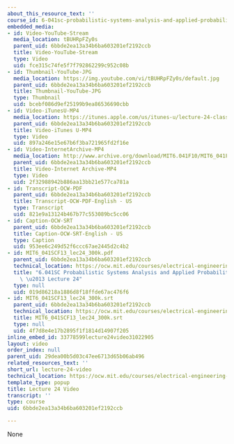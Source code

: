 ```yaml
---
about_this_resource_text: ''
course_id: 6-041sc-probabilistic-systems-analysis-and-applied-probability-fall-2013
embedded_media:
- id: Video-YouTube-Stream
  media_location: tBUHRpFZy0s
  parent_uid: 6bbde2ea13a34b6ba603201ef2192ccb
  title: Video-YouTube-Stream
  type: Video
  uid: fce315c74fe5f7f792862299c952c08b
- id: Thumbnail-YouTube-JPG
  media_location: https://img.youtube.com/vi/tBUHRpFZy0s/default.jpg
  parent_uid: 6bbde2ea13a34b6ba603201ef2192ccb
  title: Thumbnail-YouTube-JPG
  type: Thumbnail
  uid: bcebf086d9ef25199b9ea86536690cbb
- id: Video-iTunesU-MP4
  media_location: https://itunes.apple.com/us/itunes-u/lecture-24-classical-inference/id577778306?i=123745429
  parent_uid: 6bbde2ea13a34b6ba603201ef2192ccb
  title: Video-iTunes U-MP4
  type: Video
  uid: 897a246e15e67b6f3ba721965fd2f16e
- id: Video-InternetArchive-MP4
  media_location: http://www.archive.org/download/MIT6.041F10/MIT6_041F11_lec24_300k.mp4
  parent_uid: 6bbde2ea13a34b6ba603201ef2192ccb
  title: Video-Internet Archive-MP4
  type: Video
  uid: 2f32988942b886aa13bb21e577ca781a
- id: Transcript-OCW-PDF
  parent_uid: 6bbde2ea13a34b6ba603201ef2192ccb
  title: Transcript-OCW-PDF-English - US
  type: Transcript
  uid: 821e9a13124b467b77c553089bc5cc06
- id: Caption-OCW-SRT
  parent_uid: 6bbde2ea13a34b6ba603201ef2192ccb
  title: Caption-OCW-SRT-English - US
  type: Caption
  uid: 953ee6c249d52f6ccc67ae2445d2c4b2
- id: MIT6_041SCF13_lec24_300k.pdf
  parent_uid: 6bbde2ea13a34b6ba603201ef2192ccb
  technical_location: https://ocw.mit.edu/courses/electrical-engineering-and-computer-science/6-041sc-probabilistic-systems-analysis-and-applied-probability-fall-2013/unit-iv/lecture-24/lecture-24-video/MIT6_041SCF13_lec24_300k.pdf
  title: "6.041SC Probabilistic Systems Analysis and Applied Probability, Fall 2013Transcript\
    \ \u2013 Lecture 24"
  type: null
  uid: 019d86218a1886d8f18ffde67ac476f6
- id: MIT6_041SCF13_lec24_300k.srt
  parent_uid: 6bbde2ea13a34b6ba603201ef2192ccb
  technical_location: https://ocw.mit.edu/courses/electrical-engineering-and-computer-science/6-041sc-probabilistic-systems-analysis-and-applied-probability-fall-2013/unit-iv/lecture-24/lecture-24-video/MIT6_041SCF13_lec24_300k.srt
  title: MIT6_041SCF13_lec24_300k.srt
  type: null
  uid: 4f7d8e4e17b2895f1f1814d14907f205
inline_embed_id: 33778599lecture24video31022905
layout: video
order_index: null
parent_uid: 29dea00b5d03c47ee6713d65b06ab496
related_resources_text: ''
short_url: lecture-24-video
technical_location: https://ocw.mit.edu/courses/electrical-engineering-and-computer-science/6-041sc-probabilistic-systems-analysis-and-applied-probability-fall-2013/unit-iv/lecture-24/lecture-24-video
template_type: popup
title: Lecture 24 Video
transcript: ''
type: course
uid: 6bbde2ea13a34b6ba603201ef2192ccb

---
```

None